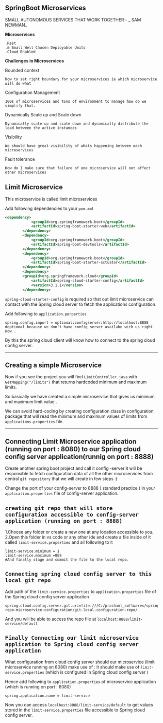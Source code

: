 ## SpringBoot Microservices

SMALL AUTONOMOUS SERVICES THAT WORK TOGETHER -  _  SAM NEWMAN_

**Microservices**

	.Rest
	.& Small Well Chosen Deployable Units
	.Cloud Enabled
	
**Challenges in Microservices**

Bounded context

	how to set right boundary for your microservices ie which microservice will do what
	
Configuration Management

	100s of microservices and tons of environment to manage how do we simplify that.

Dynamically Scale up and Scale down
	
	Dynamically scale up and scale down and dynamically distribute the load between the active instances

Visibility
	
	We should have great visibility of whats happening between each microservices

Fault tolerance

	How do I make sure that failure of one microservice will not affect other microservices
	
## Limit Microservice

This microservice is called limit microservices

Add following dependencies to your `pom.xml` 

```xml
<dependency>
			<groupId>org.springframework.boot</groupId>
			<artifactId>spring-boot-starter-web</artifactId>
		</dependency>
		<dependency>
			<groupId>org.springframework.boot</groupId>
			<artifactId>spring-boot-devtools</artifactId>
		</dependency>
		<dependency>
			<groupId>org.springframework.boot</groupId>
			<artifactId>spring-boot-starter-actuator</artifactId>
		</dependency>
		<dependency>
	    <groupId>org.springframework.cloud</groupId>
		    <artifactId>spring-cloud-starter-config</artifactId>
		    <version>3.1.1</version>
		</dependency>
```

`spring-cloud-starter-config` is required so that out limit microservice can contact with the Spring cloud server to fetch the applications configuration.

Add following to `application.perperties` 

```.properties
spring.config.import = optional:configserver:http://localhost:8888 
#optional because we don't have config server availabe with us right now .
```
By this the spring cloud client will know how to connect to the spring cloud config server.

---

Creating a simple Microservice
--

Now if you see the project you will find `LimitController.java` with `GetMapping("/limits")` that returns hardcoded minimum and maximum limits.

So basically we have created a simple microservice that gives us minimum and maximum limit value .

We can avoid hard-coding by creating configuration class in configuration package that will read the minimum and maximum values of limits from `applications.properties` file.

----

Connecting Limit Microservice application (running on port : 8080) to our Spring cloud config server application(runnig on port : 8888)
--

Create another spring boot project and call it config -server it will be responsible to fetch configuration data of all the other microservices from central `git repository` that we will create in few steps :)

Change the port of your config-server to 8888 ( standard practice ) in your `application.properties` file of config-server application.

`creating git repo that will store configuration accessible to config-server application (running on port : 8888)`
-
1.Choose any folder or create a new one at any location accessible to you.
2.Open this folder in vs code or any other ide and create a file inside of it called `limit-service.properties` and all following to it 
	

	limit-service.minimum = 1
	limit-service.maximum =888
	#And finally stage and commit the file to the local repo.
	
`Connecting spring cloud config server to this local git repo`
-
Add path of the `limit-service.properties` to `application.properties` file of the Spring cloud config server application

```.properties
spring.cloud.config.server.git.uri=file:///C:/prashant_softwares/springboot_projects/git-repo-microservice-configuration/git-local-configuration-repo/

```
And you will be able to access the repo file at `localhost:8888/limit-service/default`

`Finally Connecting our limit microservice application to Spring cloud config server application`
-
What configuration from cloud config server should our microservice (limit microservice running on 8080) make use of : It should make use of `limit-service.properties` (which is configured in Spring cloud config server )

Hence add following to `application.properties` of microservice application (which is running on port : 8080)

`spring.application.name = limit-service`

Now you can access `localhost:8888/limit-service/default` to get values stored in the `limit-service.properties` file accessible to Spring cloud config server.























